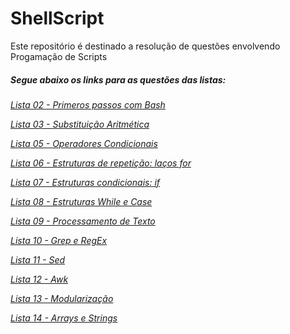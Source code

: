 # ShellScript   
Este repositório é destinado a resolução de questões envolvendo Progamação de Scripts


##### Segue abaixo os links para as questões das listas:
*[Lista 02 - Primeros passos com Bash](https://github.com/Jefferson-LFS/Questoes-ShellScript/tree/main/Lista%2002)*

*[Lista 03 - Substituição Aritmética](https://github.com/Jefferson-LFS/Questoes-ShellScript/tree/main/Lista%2003)*

*[Lista 05 - Operadores Condicionais](https://github.com/Jefferson-LFS/Questoes-ShellScript/tree/main/Lista%2005)*

*[Lista 06 - Estruturas de repetição: laços for](https://github.com/Jefferson-LFS/Questoes-ShellScript/tree/main/Lista%2006)*

*[Lista 07 - Estruturas condicionais: if](https://github.com/Jefferson-LFS/Questoes-ShellScript/tree/main/Lista%2007)*

*[Lista 08 - Estruturas While e Case](https://github.com/Jefferson-LFS/Questoes-ShellScript/tree/main/Lista%2008)*

*[Lista 09 - Processamento de Texto](https://github.com/Jefferson-LFS/Questoes-ShellScript/tree/main/Lista%2009)*

*[Lista 10 - Grep e RegEx](https://github.com/Jefferson-LFS/Questoes-ShellScript/tree/main/Lista%2010)*

*[Lista 11 - Sed](https://github.com/Jefferson-LFS/Questoes-ShellScript/tree/main/Lista%2011)*

*[Lista 12 - Awk](https://github.com/Jefferson-LFS/Questoes-ShellScript/tree/main/Lista%2012)*

*[Lista 13 - Modularização](https://github.com/Jefferson-LFS/Questoes-ShellScript/tree/main/Lista%2013)*

*[Lista 14 - Arrays e Strings](https://github.com/Jefferson-LFS/Questoes-ShellScript/tree/main/Lista%2014)*

